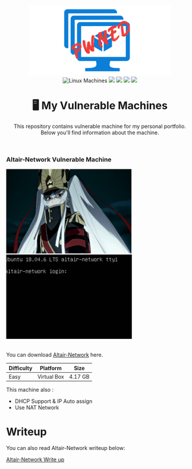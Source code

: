 <div id="header" align="center">
	<img width="380" height="190" src="/resources/img/vuln-machine.png"/>
</div>

<div align="center">
	<img src="https://img.shields.io/badge/linux-FCC624.svg?style=for-the-badge&logo=linux&logoColor=black" alt="Linux Machines"/>
	<img src="https://shields.io/badge/Virtualbox-183A61.svg?logo=virtualbox&style=for-the-badge&logoColor=white"/>
	<img src="https://shields.io/badge/vmware-607078.svg?logo=vmware&style=for-the-badge&logoColor=yellow"/>
	<img src="https://img.shields.io/badge/ubuntu-E95420.svg?style=for-the-badge&logo=ubuntu&logoColor=black"/>
	<img src="https://img.shields.io/badge/debian-A81D33.svg?style=for-the-badge&logo=debian&logoColor=white"/>
	<h1>🖥 My Vulnerable Machines </h1>
	<p>This repository contains vulnerable machine for my personal portfolio. Below you'll find information about the machine.</p>
</div>
<br>

<div align="left"/>
	<h3>Altair-Network Vulnerable Machine</h3>
	<img width="337" height="227" src="./resources/img/1e666def1a5b8274e749acb1c891d614.gif"/>
	<img width="auto" height="auto" src="./resources/img/Altair.png"/>
</div>
<br>

 You can download [Altair-Network](https://drive.google.com/file/d/1Xu1x-NcSc1Ty7Pd-z4sM0pzCCsMZ0_QY/view?usp=sharing) here.

| Difficulty | Platform | Size |
|--|--|--|
| Easy | Virtual Box | 4.17 GB |

This machine also :
 -    DHCP Support & IP Auto assign
 -    Use NAT Network

# Writeup
You can also read Altair-Network writeup below:

[Altair-Network Write up](https://dragonforce.io/threads/boot2root-ctf-for-beginners-altair-network-walkthrough.13729/)
